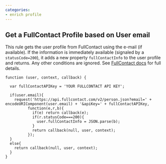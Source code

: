 ```yaml
---
categories:
- enrich profile
---
```

## Get a FullContact Profile based on User email

This rule gets the user profile from FullContact using the e-mail (if available). If the information is immediately available (signaled by a `statusCode=200`), it adds a new property `fullContactInfo` to the user profile and returns. Any other conditions are ignored. See [FullContact docs](http://www.fullcontact.com/developer/docs/) for full details.

```
function (user, context, callback) {

  var fullContactAPIKey = 'YOUR FULLCONTACT API KEY';

  if(user.email){
    request('https://api.fullcontact.com/v2/person.json?email=' + encodeURIComponent(user.email) + '&apiKey=' + fullContactAPIKey,
          function(e,r,b){
            if(e) return callback(e);
            if(r.statusCode===200){
              user.fullContactInfo = JSON.parse(b);
            }
            return callback(null, user, context);
          });
  }
  else{
    return callback(null, user, context);
  }
}
```
